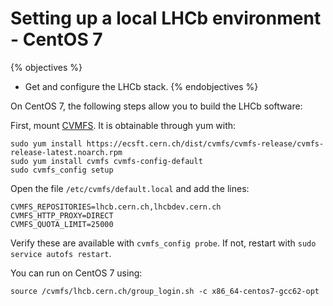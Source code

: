 # Setting up a local LHCb environment - CentOS 7
{% objectives %}
* Get and configure the LHCb stack.
{% endobjectives %}

On CentOS 7, the following steps allow you to build the LHCb software:

First, mount [CVMFS](https://cernvm.cern.ch/portal/filesystem/downloads). It is obtainable through yum with:

```
sudo yum install https://ecsft.cern.ch/dist/cvmfs/cvmfs-release/cvmfs-release-latest.noarch.rpm
sudo yum install cvmfs cvmfs-config-default
sudo cvmfs_config setup
```

Open the file `/etc/cvmfs/default.local` and add the lines:

```
CVMFS_REPOSITORIES=lhcb.cern.ch,lhcbdev.cern.ch
CVMFS_HTTP_PROXY=DIRECT
CVMFS_QUOTA_LIMIT=25000
```

Verify these are available with `cvmfs_config probe`. If not, restart with `sudo service autofs restart`.

You can run on CentOS 7 using:

```
source /cvmfs/lhcb.cern.ch/group_login.sh -c x86_64-centos7-gcc62-opt
```

